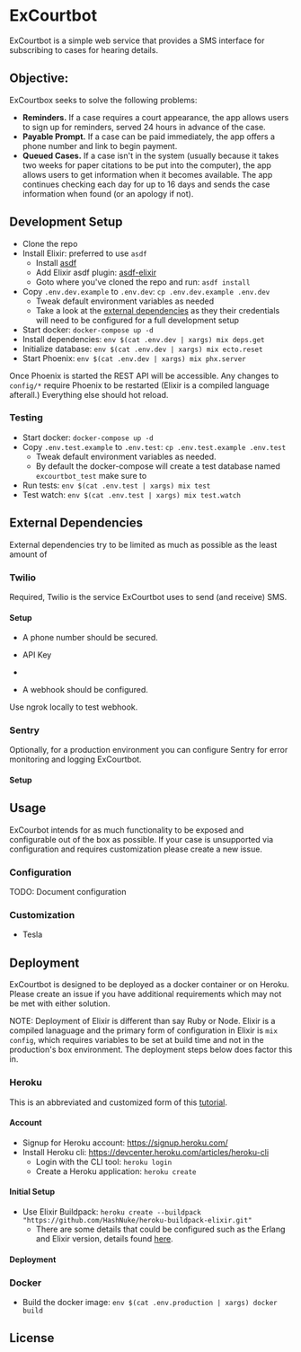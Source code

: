 # ExCourtbot
ExCourtbot is a simple web service that provides a SMS interface for subscribing to cases for hearing details.

## Objective:
ExCourtbox seeks to solve the following problems:
- **Reminders.** If a case requires a court appearance, the app allows users to sign up for reminders, served 24 hours in advance of the case.
- **Payable Prompt.** If a case can be paid immediately, the app offers a phone number and link to begin payment.
- **Queued Cases.** If a case isn't in the system (usually because it takes two weeks for paper citations to be put into the computer), the app allows users to get information when it becomes available. The app continues checking each day for up to 16 days and sends the case information when found (or an apology if not).

## Development Setup

- Clone the repo
- Install Elixir: preferred to use `asdf`
  - Install [asdf](https://github.com/asdf-vm/asdf#setup)
  - Add Elixir asdf plugin: [asdf-elixir](https://github.com/asdf-vm/asdf-elixir) 
  - Goto where you've cloned the repo and run: `asdf install`
- Copy `.env.dev.example` to `.env.dev`: `cp .env.dev.example .env.dev`
  - Tweak default environment variables as needed
  - Take a look at the [external dependencies]() as they their credentials will need to be configured for a full development setup 
- Start docker: `docker-compose up -d`
- Install dependencies: `env $(cat .env.dev | xargs) mix deps.get`
- Initialize database: `env $(cat .env.dev | xargs) mix ecto.reset`
- Start Phoenix: `env $(cat .env.dev | xargs) mix phx.server`

Once Phoenix is started the REST API will be accessible. Any changes to `config/*` require Phoenix to be restarted (Elixir is a compiled language afterall.) Everything else should hot reload.

### Testing
- Start docker: `docker-compose up -d`
- Copy `.env.test.example` to `.env.test`: `cp .env.test.example .env.test`
  - Tweak default environment variables as needed.
  - By default the docker-compose will create a test database named `excourtbot_test` make sure to 
- Run tests: `env $(cat .env.test | xargs) mix test`
- Test watch: `env $(cat .env.test | xargs) mix test.watch`




## External Dependencies

External dependencies try to be limited as much as possible as the least amount of 

### Twilio
Required, Twilio is the service ExCourtbot uses to send (and receive) SMS.




#### Setup
- A phone number should be secured.
- API Key
- 


- A webhook should be configured.

Use ngrok locally to test webhook.

### Sentry 
Optionally, for a production environment you can configure Sentry for error monitoring and logging ExCourtbot. 


#### Setup

## Usage

ExCourbot intends for as much functionality to be exposed and configurable out of the box as possible. If your case is unsupported via configuration and requires customization please create a new issue.

### Configuration
TODO: Document configuration

### Customization
- Tesla

## Deployment
ExCourtbot is designed to be deployed as a docker container or on Heroku. Please create an issue if you have additional requirements which may not be met with either solution.

NOTE: Deployment of Elixir is different than say Ruby or Node. Elixir is a compiled lanaguage and the primary form of configuration in Elixir is `mix config`, which requires variables to be set at build time and not in the production's box environment. The deployment steps below does factor this in.


### Heroku
This is an abbreviated and customized form of this [tutorial](https://hexdocs.pm/phoenix/heroku.html).

#### Account
- Signup for Heroku account: https://signup.heroku.com/
- Install Heroku cli: https://devcenter.heroku.com/articles/heroku-cli
  - Login with the CLI tool: `heroku login`
  - Create a Heroku application: `heroku create`
  
#### Initial Setup
- Use Elixir Buildpack: `heroku create --buildpack "https://github.com/HashNuke/heroku-buildpack-elixir.git"`
  - There are some details that could be configured such as the Erlang and Elixir version, details found [here](https://github.com/HashNuke/heroku-buildpack-elixir#configuration).

#### Deployment


### Docker
- Build the docker image: `env $(cat .env.production | xargs) docker build`


## License

